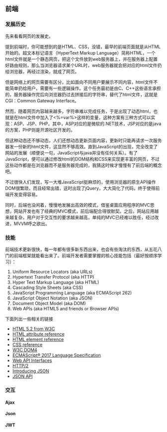 ## 前端

### 发展历史

先来看看网页的发展史。

提到前端时，你可能想到的是HTML、CSS，没错，最早的前端页面就是从HTML开始的。超文本标记语言（HyperText Markup Language）简称HTML，一个html文件就是一个静态网页，把这个文件放到web服务器上，并在服务器上配置好路由规则，那么当浏览器请求某个URL时，web服务器就会把对应的html文件扔给浏览器，再经过渲染，就成了网页。

但是网络上的网页需要有区分，比如面向不同用户要展示不同内容，html文件不能简单扔给用户，需要有一些逻辑操作。这个任务最初是由C、C++这些语言承担的，服务器操作完后向浏览器扔过去拼接后的字符串，替代了html文件，这就是CGI：Common Gateway Interface。

然而，随着网页内容越来越多，字符串难以完成任务，于是出现了动态html，也就是在html文件中加入了<%=var%>这样的变量，这种方案有三种方式可以实现：ASP、JSP、PHP。其中，ASP对应的是微软的.NET技术，JSP对应的是java的方案，PHP则是开源社区开发的。

但这种动态还不够动态，人们还想动态更新页面内容，更新时只能再请求一次服务器发一份新的html文件，这显然不够高效。直到JavaScript的出现，完全改变了网站的发展（顺便说一句，JavaScript与java并没有任何关系）。有了JavaScript，便可以通过修改html的DOM结构和CSS来实现更丰富的网页，不过这些动作都是在浏览器而不是服务器完成的，我猜这时候才慢慢有了前后端的概念吧。

不过很快人们发现，写一大堆JavaScript挺麻烦的，使用浏览器的原生API操作DOM很繁琐，而且经常出错，这时出现了jQuery，大大简化了代码，终于使得前端开发变得容易。

同时，后端也没闲着，慢慢地发展出高效的模式，借鉴桌面应用程序的MVC思想，网站开发也有了经典的MVC模式，前后端配合得很默契。之后，网站应用越来越复杂，用户对于交互性的要求越来越高，单纯的MVC已经难以胜任，经过改进，MVVM呼之欲出。

### 技能

前端技术更新很快，每一年都有很多新东西出来，也会有些淘汰的东西，从五花八门的前端框架就能看出来了。前端开发者需要掌握的核心技能包括（最好按顺序学习）：

1. Uniform Resource Locators (aka URLs)
2. Hypertext Transfer Protocol (aka HTTP)
3. Hyper Text Markup Language (aka HTML)
4. Cascading Style Sheets (aka CSS)
5. JavaScript Programming Language (aka ECMAScript 262)
6. JavaScript Object Notation (aka JSON)
7. Document Object Model (aka DOM)
8. Web APIs (aka HTML5 and friends or Browser APIs)

下面列出一些相关的链接

- [HTML 5.2 from W3C](http://w3c.github.io/html/)
- [HTML attribute reference](https://developer.mozilla.org/en-US/docs/Web/HTML/Attributes)
- [HTML element reference](https://developer.mozilla.org/en-US/docs/Web/HTML/Element)
- [CSS reference](https://developer.mozilla.org/en-US/docs/Web/CSS/Reference)
- [W3C DOM4](https://www.w3.org/TR/2015/REC-dom-20151119/)
- [ECMAScript® 2017 Language Specification](https://tc39.github.io/ecma262/)
- [Web API Interfaces](https://developer.mozilla.org/en-US/docs/Web/API)
- [HTTP/2](https://http2.github.io/)
- [Introducing JSON](http://json.org/)
- [JSON API](http://jsonapi.org/)

### 交互

#### Ajax

#### Json

#### JWT

